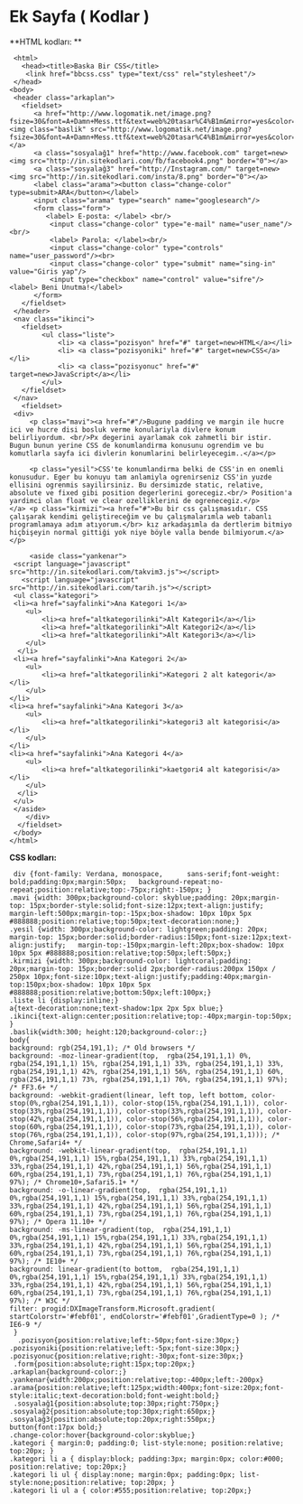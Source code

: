 # Ek Sayfa ( Kodlar )
**HTML kodları: **

     <html>
       <head><title>Baska Bir CSS</title>
        <link href="bbcss.css" type="text/css" rel="stylesheet"/>
     </head>
    <body>
     <header class="arkaplan">
       <fieldset>
          <a href="http://www.logomatik.net/image.png?fsize=30&font=A+Damn+Mess.ttf&text=web%20tasar%C4%B1m&mirror=yes&color=333300&vcolor=&bgcolor=&alpha=Yes&output=png&spacing=5&shadow=yes&transparent=yes&icon=no&iconic=&top_spacing=5&left_spacing=6&icon_size=48"/> <img class="baslik" src="http://www.logomatik.net/image.png?fsize=30&font=A+Damn+Mess.ttf&text=web%20tasar%C4%B1m&mirror=yes&color=333300&vcolor=&bgcolor=&alpha=Yes&output=png&spacing=5&shadow=yes&transparent=yes&icon=no&iconic=&top_spacing=5&left_spacing=6&icon_size=48"/> </a>
          <a class="sosyalağ1" href="http://www.facebook.com" target=new><img src="http://in.sitekodlari.com/fb/facebook4.png" border="0"></a>
          <a class="sosyalağ3" href="http://Instagram.com/" target=new><img src="http://in.sitekodlari.com/insta/8.png" border="0"></a>
          <label class="arama"><button class="change-color" type=submit>ARA</button></label>
          <input class="arama" type="search" name="googlesearch"/>
          <form class="form">
             <label> E-posta: </label> <br/>
              <input class="change-color" type="e-mail" name="user_name"/><br/>
              <label> Parola: </label><br/>
              <input class="change-color" type="controls" name="user_password"/><br>
              <input class="change-color" type="submit" name="sing-in" value="Giris yap"/>
              <input type="checkbox" name="control" value="sifre"/> <label> Beni Unutma!</label>
          </form>
       </fieldset>
     </header>
     <nav class="ikinci">
       <fieldset>
            <ul class="liste">
                <li> <a class="pozisyon" href="#" target=new>HTML</a></li>
                <li> <a class="pozisyoniki" href="#" target=new>CSS</a></li>
                <li> <a class="pozisyonuc" href="#" target=new>JavaScript</a></li>
            </ul>
       </fieldset>
     </nav>
       <fieldset>
     <div>
         <p class="mavi"><a href="#"/>Bugune padding ve margin ile hucre ici ve hucre disi bosluk verme konulariyla divlere konum belirliyordum. <br/>Px degerini ayarlamak cok zahmetli bir istir. Bugun bunun yerine CSS de konumlandirma konusunu ogrendim ve bu komutlarla sayfa ici divlerin konumlarini belirleyecegim..</a></p>

         <p class="yesil">CSS'te konumlandirma belki de CSS'in en onemli konusudur. Eger bu konuyu tam anlamiyla ogrenirseniz CSS'in yuzde ellisini ogrenmis sayilirsiniz. Bu dersimizde static, relative, absolute ve fixed gibi position degerlerini gorecegiz.<br/> Position'a yardimci olan float ve clear ozelliklerini de ogrenecegiz.</p>                                                                                                 </a> <p class="kirmizi"><a href="#">Bu bir css çalışmasıdır. CSS çalışarak kendimi geliştireceğim ve bu çalışmalarımla web tabanlı programlamaya adım atıyorum.</br> kız arkadaşımla da dertlerim bitmiyo hiçbişeyin normal gittiği yok niye böyle valla bende bilmiyorum.</a></p>

		 <aside class="yankenar">
     <script language="javascript" src="http://in.sitekodlari.com/takvim3.js"></script>
       <script language="javascript" src="http://in.sitekodlari.com/tarih.js"></script>
     <ul class="kategori">
     <li><a href="sayfalinki">Ana Kategori 1</a>
        <ul>
            <li><a href="altkategorilinki">Alt Kategori1</a></li>
            <li><a href="altkategorilinki">Alt Kategori2</a></li>
            <li><a href="altkategorilinki">Alt Kategori3</a></li>
        </ul>
      </li>
     <li><a href="sayfalinki">Ana Kategori 2</a>
        <ul>
            <li><a href="altkategorilinki">Kategori 2 alt kategori</a></li>
        </ul>
    </li>
    <li><a href="sayfalinki">Ana Kategori 3</a>
        <ul>
            <li><a href="altkategorilinki">kategori3 alt kategorisi</a></li>
        </ul>
    </li>
    <li><a href="sayfalinki">Ana Kategori 4</a>
        <ul>
            <li><a href="altkategorilinki">kaetgori4 alt kategorisi</a></li>
        </ul>
      </li>
     </ul>
     </aside>
        </div>
      </fieldset>
     </body>
    </html>
**CSS kodları:**

     div {font-family: Verdana, monospace,      sans-serif;font-weight:   bold;padding:0px;margin:50px;	  background-repeat:no-repeat;position:relative;top:-75px;right:-150px;	}
    .mavi {width: 300px;background-color: skyblue;padding: 20px;margin-top: 15px;border-style:solid;font-size:12px;text-align:justify;	margin-left:500px;margin-top:-15px;box-shadow: 10px 10px 5px #888888;position:relative;top:50px;text-decoration:none;}
    .yesil {width: 300px;background-color: lightgreen;padding: 20px; margin-top: 15px;border:solid;border-radius:150px;font-size:12px;text-align:justify;	margin-top:-150px;margin-left:20px;box-shadow: 10px 10px 5px #888888;position:relative;top:50px;left:50px;}
    .kirmizi {width: 300px;background-color: lightcoral;padding: 20px;margin-top: 15px;border:solid 2px;border-radius:200px 150px / 250px 10px;font-size:10px;text-align:justify;padding:40px;margin-top:150px;box-shadow: 10px 10px 5px #888888;position:relative;bottom:50px;left:100px;}
    .liste li {display:inline;}
    a{text-decoration:none;text-shadow:1px 2px 5px blue;}
    .ikinci{text-align:center;position:relative;top:-40px;margin-top:50px; }
    .baslik{width:300; height:120;background-color:;}
    body{
    background: rgb(254,191,1); /* Old browsers */
    background: -moz-linear-gradient(top,  rgba(254,191,1,1) 0%, rgba(254,191,1,1) 15%, rgba(254,191,1,1) 33%, rgba(254,191,1,1) 33%, rgba(254,191,1,1) 42%, rgba(254,191,1,1) 56%, rgba(254,191,1,1) 60%, rgba(254,191,1,1) 73%, rgba(254,191,1,1) 76%, rgba(254,191,1,1) 97%); /* FF3.6+ */
    background: -webkit-gradient(linear, left top, left bottom, color-stop(0%,rgba(254,191,1,1)), color-stop(15%,rgba(254,191,1,1)), color-stop(33%,rgba(254,191,1,1)), color-stop(33%,rgba(254,191,1,1)), color-stop(42%,rgba(254,191,1,1)), color-stop(56%,rgba(254,191,1,1)), color-stop(60%,rgba(254,191,1,1)), color-stop(73%,rgba(254,191,1,1)), color-stop(76%,rgba(254,191,1,1)), color-stop(97%,rgba(254,191,1,1))); /* Chrome,Safari4+ */
    background: -webkit-linear-gradient(top,  rgba(254,191,1,1) 0%,rgba(254,191,1,1) 15%,rgba(254,191,1,1) 33%,rgba(254,191,1,1) 33%,rgba(254,191,1,1) 42%,rgba(254,191,1,1) 56%,rgba(254,191,1,1) 60%,rgba(254,191,1,1) 73%,rgba(254,191,1,1) 76%,rgba(254,191,1,1) 97%); /* Chrome10+,Safari5.1+ */
    background: -o-linear-gradient(top,  rgba(254,191,1,1) 0%,rgba(254,191,1,1) 15%,rgba(254,191,1,1) 33%,rgba(254,191,1,1) 33%,rgba(254,191,1,1) 42%,rgba(254,191,1,1) 56%,rgba(254,191,1,1) 60%,rgba(254,191,1,1) 73%,rgba(254,191,1,1) 76%,rgba(254,191,1,1) 97%); /* Opera 11.10+ */
    background: -ms-linear-gradient(top,  rgba(254,191,1,1) 0%,rgba(254,191,1,1) 15%,rgba(254,191,1,1) 33%,rgba(254,191,1,1) 33%,rgba(254,191,1,1) 42%,rgba(254,191,1,1) 56%,rgba(254,191,1,1) 60%,rgba(254,191,1,1) 73%,rgba(254,191,1,1) 76%,rgba(254,191,1,1) 97%); /* IE10+ */
    background: linear-gradient(to bottom,  rgba(254,191,1,1) 0%,rgba(254,191,1,1) 15%,rgba(254,191,1,1) 33%,rgba(254,191,1,1) 33%,rgba(254,191,1,1) 42%,rgba(254,191,1,1) 56%,rgba(254,191,1,1) 60%,rgba(254,191,1,1) 73%,rgba(254,191,1,1) 76%,rgba(254,191,1,1) 97%); /* W3C */
    filter: progid:DXImageTransform.Microsoft.gradient( startColorstr='#febf01', endColorstr='#febf01',GradientType=0 ); /* IE6-9 */
     }
      .pozisyon{position:relative;left:-50px;font-size:30px;}
    .pozisyoniki{position:relative;left:-5px;font-size:30px;}
    .pozisyonuc{position:relative;right:-30px;font-size:30px;}
     .form{position:absolute;right:15px;top:20px;}
    .arkaplan{background-color:;}
    .yankenar{width:200px;position:relative;top:-400px;left:-200px}
    .arama{position:relative;left:125px;width:400px;font-size:20px;font-style:italic;text-decoration:bold;font-weight:bold;}
     .sosyalağ1{position:absolute;top:30px;right:750px;}
    .sosyalağ2{position:absolute;top:30px;right:650px;}
    .sosyalağ3{position:absolute;top:20px;right:550px;}
    button{font:17px bold;}
    .change-color:hover{background-color:skyblue;}
    .kategori { margin:0; padding:0; list-style:none; position:relative; top:20px; }
    .kategori li a { display:block; padding:3px; margin:0px; color:#000; position:relative; top:20px;}
    .kategori li ul { display:none; margin:0px; padding:0px; list-style:none;position:relative; top:20px; }
    .kategori li ul a { color:#555;position:relative; top:20px;}

